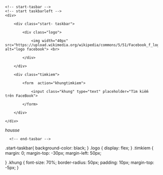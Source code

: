 <!DOCTYPE html>
<html lang="en">
<head>
    <meta charset="UTF-8">
    <meta http-equiv="X-UA-Compatible" content="IE=edge">
    <meta name="viewport" content="width=device-width, initial-scale=1.0">
    <title> Loc Di Hoc Code </title>
    <link rel="stylesheet" href="facebook.css">
    <link rel="stylesheet" href="https://cdnjs.cloudflare.com/ajax/libs/font-awesome/6.2.0/css/brands.min.css">
</head>

<body>

    <!-- start-tasbar -->
    <!-- start taskbarleft -->
    <div>

        <div class="start- taskbar">

            <div class="logo">

                <img width="40px" src="https://upload.wikimedia.org/wikipedia/commons/5/51/Facebook_f_logo_%282019%29.svg" alt="logo facebook"> <br>

            </div>

        </div>

        <div class="timkiem">

            <form  action="khungtimkiem">

                <input class="khung" type="text" placeholder="Tìm kiếm trên FaceBook">
                
            </form>

        </div>

    </div>

  <!-- end taskbarleft -->

  <!-- start-tasbar-center -->
  <div>

  </div>
<!-- start-tasbar-center -->
<div>
    <i class="fa-solid fa-house">housse</i>
</div>
<!-- end-tasbar-center -->

      <!-- end-tasbar -->
</body>
</html>

.start-taskbar{
    background-color: black;
}
.logo
{
    display: flex;
}
.timkiem
{
    margin: 0;
    margin-top: -30px;
    margin-left: 50px;
    
}
.khung
{
    font-size: 70%;
    border-radius: 50px;
    padding: 10px;
    margin-top: -5px;
}
